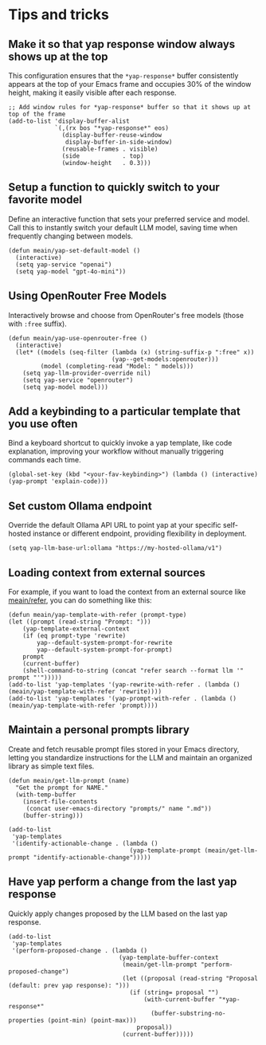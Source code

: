 # Tips and tricks

## Make it so that yap response window always shows up at the top

This configuration ensures that the `*yap-response*` buffer consistently appears at the top of your Emacs frame and occupies 30% of the window height, making it easily visible after each response.

```emacs-lisp
;; Add window rules for *yap-response* buffer so that it shows up at top of the frame
(add-to-list 'display-buffer-alist
             `(,(rx bos "*yap-response*" eos)
               (display-buffer-reuse-window
                display-buffer-in-side-window)
               (reusable-frames . visible)
               (side            . top)
               (window-height   . 0.3)))
```

## Setup a function to quickly switch to your favorite model

Define an interactive function that sets your preferred service and model. Call this to instantly switch your default LLM model, saving time when frequently changing between models.

```emacs-lisp
(defun meain/yap-set-default-model ()
  (interactive)
  (setq yap-service "openai")
  (setq yap-model "gpt-4o-mini"))
```

## Using OpenRouter Free Models

Interactively browse and choose from OpenRouter's free models (those with `:free` suffix).

```emacs-lisp
(defun meain/yap-use-openrouter-free ()
  (interactive)
  (let* ((models (seq-filter (lambda (x) (string-suffix-p ":free" x))
                             (yap--get-models:openrouter)))
         (model (completing-read "Model: " models)))
    (setq yap-llm-provider-override nil)
    (setq yap-service "openrouter")
    (setq yap-model model)))
```

## Add a keybinding to a particular template that you use often

Bind a keyboard shortcut to quickly invoke a yap template, like code explanation, improving your workflow without manually triggering commands each time.

```emacs-lisp
(global-set-key (kbd "<your-fav-keybinding>") (lambda () (interactive) (yap-prompt 'explain-code)))
```

## Set custom Ollama endpoint

Override the default Ollama API URL to point yap at your specific self-hosted instance or different endpoint, providing flexibility in deployment.

```emacs-lisp
(setq yap-llm-base-url:ollama "https://my-hosted-ollama/v1")
```

## Loading context from external sources

For example, if you want to load the context from an external source
like [meain/refer](https://github.com/meain/refer), you can do
something like this:

```emacs-lisp
(defun meain/yap-template-with-refer (prompt-type)
(let ((prompt (read-string "Prompt: ")))
    (yap-template-external-context
    (if (eq prompt-type 'rewrite)
        yap--default-system-prompt-for-rewrite
        yap--default-system-prompt-for-prompt)
    prompt
    (current-buffer)
    (shell-command-to-string (concat "refer search --format llm '" prompt "'")))))
(add-to-list 'yap-templates '(yap-rewrite-with-refer . (lambda () (meain/yap-template-with-refer 'rewrite))))
(add-to-list 'yap-templates '(yap-prompt-with-refer . (lambda () (meain/yap-template-with-refer 'prompt))))
```

## Maintain a personal prompts library

Create and fetch reusable prompt files stored in your Emacs directory, letting you standardize instructions for the LLM and maintain an organized library as simple text files.

```emacs-lisp
(defun meain/get-llm-prompt (name)
  "Get the prompt for NAME."
  (with-temp-buffer
    (insert-file-contents
     (concat user-emacs-directory "prompts/" name ".md"))
    (buffer-string)))

(add-to-list
 'yap-templates
 '(identify-actionable-change . (lambda ()
                                  (yap-template-prompt (meain/get-llm-prompt "identify-actionable-change")))))
```

## Have yap perform a change from the last yap response

Quickly apply changes proposed by the LLM based on the last yap response.

```emacs-lisp
(add-to-list
 'yap-templates
 '(perform-proposed-change . (lambda ()
                               (yap-template-buffer-context
                                (meain/get-llm-prompt "perform-proposed-change")
                                (let ((proposal (read-string "Proposal (default: prev yap response): ")))
                                  (if (string= proposal "")
                                      (with-current-buffer "*yap-response*"
                                        (buffer-substring-no-properties (point-min) (point-max)))
                                    proposal))
                                (current-buffer)))))
```
